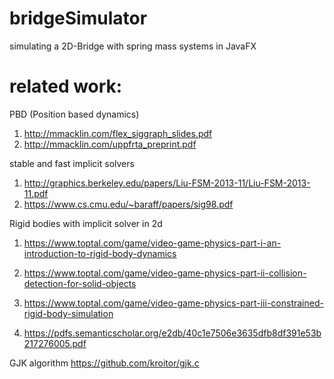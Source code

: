# bridgeSimulator
simulating a 2D-Bridge with spring mass systems in JavaFX

# related work: 
PBD (Position based dynamics)
1. http://mmacklin.com/flex_siggraph_slides.pdf
2. http://mmacklin.com/uppfrta_preprint.pdf

stable and fast implicit solvers
1. http://graphics.berkeley.edu/papers/Liu-FSM-2013-11/Liu-FSM-2013-11.pdf
2. https://www.cs.cmu.edu/~baraff/papers/sig98.pdf

Rigid bodies with implicit solver in 2d
1. https://www.toptal.com/game/video-game-physics-part-i-an-introduction-to-rigid-body-dynamics
2. https://www.toptal.com/game/video-game-physics-part-ii-collision-detection-for-solid-objects
3. https://www.toptal.com/game/video-game-physics-part-iii-constrained-rigid-body-simulation

4. https://pdfs.semanticscholar.org/e2db/40c1e7506e3635dfb8df391e53b217276005.pdf

GJK algorithm
https://github.com/kroitor/gjk.c

